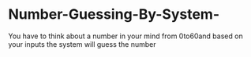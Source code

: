 # Number-Guessing-By-System-
You have to think about a number in your mind from 0to60and based on your inputs the system will guess the number
